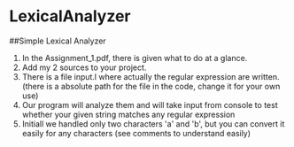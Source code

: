 # LexicalAnalyzer
##Simple Lexical Analyzer

1. In the Assignment_1.pdf, there is given what to do at a glance.
2. Add my 2 sources to your project.
3. There is a file input.l where actually the regular expression are written. 
    (there is a absolute path for the file in the code, change it for your own use)
4. Our program will analyze them and will take input from console to test whether your 
    given string matches any regular expression
5. Initiall we handled only two characters 'a' and 'b', but you can convert it easily for any characters 
    (see comments to understand easily)

